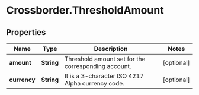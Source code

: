 # Crossborder.ThresholdAmount

## Properties

Name | Type | Description | Notes
------------ | ------------- | ------------- | -------------
**amount** | **String** | Threshold amount set for the corresponding account. | [optional] 
**currency** | **String** | It is a 3-character ISO 4217 Alpha currency code. | [optional] 


